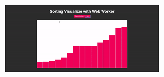 ![Demo](https://github.com/nta-wtag/Sorting-Visualizer/blob/main/ScreenRecording2025-09-07at11.42.51AM-ezgif.com-video-to-gif-converter.gif)
